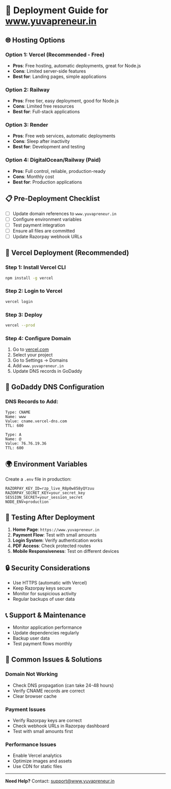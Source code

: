 # 🚀 Deployment Guide for www.yuvapreneur.in

## 🌐 **Hosting Options**

### **Option 1: Vercel (Recommended - Free)**
- **Pros**: Free hosting, automatic deployments, great for Node.js
- **Cons**: Limited server-side features
- **Best for**: Landing pages, simple applications

### **Option 2: Railway**
- **Pros**: Free tier, easy deployment, good for Node.js
- **Cons**: Limited free resources
- **Best for**: Full-stack applications

### **Option 3: Render**
- **Pros**: Free web services, automatic deployments
- **Cons**: Sleep after inactivity
- **Best for**: Development and testing

### **Option 4: DigitalOcean/Railway (Paid)**
- **Pros**: Full control, reliable, production-ready
- **Cons**: Monthly cost
- **Best for**: Production applications

## 📋 **Pre-Deployment Checklist**

- [ ] Update domain references to `www.yuvapreneur.in`
- [ ] Configure environment variables
- [ ] Test payment integration
- [ ] Ensure all files are committed
- [ ] Update Razorpay webhook URLs

## 🚀 **Vercel Deployment (Recommended)**

### **Step 1: Install Vercel CLI**
```bash
npm install -g vercel
```

### **Step 2: Login to Vercel**
```bash
vercel login
```

### **Step 3: Deploy**
```bash
vercel --prod
```

### **Step 4: Configure Domain**
1. Go to [vercel.com](https://vercel.com)
2. Select your project
3. Go to Settings → Domains
4. Add `www.yuvapreneur.in`
5. Update DNS records in GoDaddy

## 🔧 **GoDaddy DNS Configuration**

### **DNS Records to Add:**
```
Type: CNAME
Name: www
Value: cname.vercel-dns.com
TTL: 600

Type: A
Name: @
Value: 76.76.19.36
TTL: 600
```

## 🌍 **Environment Variables**

Create a `.env` file in production:
```env
RAZORPAY_KEY_ID=rzp_live_R8p0w858yQYzuu
RAZORPAY_SECRET_KEY=your_secret_key
SESSION_SECRET=your_session_secret
NODE_ENV=production
```

## 📱 **Testing After Deployment**

1. **Home Page**: `https://www.yuvapreneur.in`
2. **Payment Flow**: Test with small amounts
3. **Login System**: Verify authentication works
4. **PDF Access**: Check protected routes
5. **Mobile Responsiveness**: Test on different devices

## 🔒 **Security Considerations**

- Use HTTPS (automatic with Vercel)
- Keep Razorpay keys secure
- Monitor for suspicious activity
- Regular backups of user data

## 📞 **Support & Maintenance**

- Monitor application performance
- Update dependencies regularly
- Backup user data
- Test payment flows monthly

## 🚨 **Common Issues & Solutions**

### **Domain Not Working**
- Check DNS propagation (can take 24-48 hours)
- Verify CNAME records are correct
- Clear browser cache

### **Payment Issues**
- Verify Razorpay keys are correct
- Check webhook URLs in Razorpay dashboard
- Test with small amounts first

### **Performance Issues**
- Enable Vercel analytics
- Optimize images and assets
- Use CDN for static files

---

**Need Help?** Contact: support@www.yuvapreneur.in
